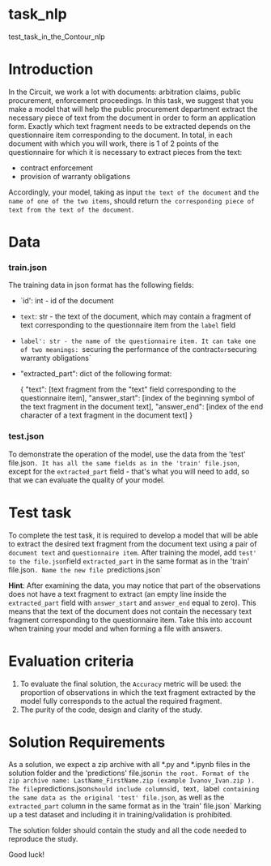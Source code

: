 # task_nlp
test_task_in_the_Contour_nlp

# Introduction
In the Circuit, we work a lot with documents: arbitration claims, public procurement, enforcement proceedings. In this task, we suggest that you make a model that will help the public procurement department extract
the necessary piece of text from the document in order to form an application form. Exactly which text fragment needs to be extracted depends on the questionnaire item corresponding to the document.
In total, in each document with which you will work, there is 1 of 2 points of the questionnaire for which it is necessary to extract pieces from the text:
- contract enforcement
- provision of warranty obligations

Accordingly, your model, taking as input `the text of the document` and `the name of one of the two items`, should return `the corresponding piece of text from the text of the document`.

# Data

### train.json 
The training data in json format has the following fields:
- `id': int - id of the document
- `text`: str - the text of the document, which may contain a fragment of text corresponding to the questionnaire item from the `label` field
- `label': str - the name of the questionnaire item. It can take one of two meanings: `securing the performance of the contract` or `securing warranty obligations`
- "extracted_part": dict of the following format:

   {
"text": [text fragment from the "text" field corresponding to the questionnaire item],
"answer_start": [index of the beginning symbol of the text fragment in the document text],
"answer_end": [index of the end character of a text fragment in the document text]
   } 
  
  
### test.json

To demonstrate the operation of the model, use the data from the 'test' file.json`. It has all the same fields as in the 'train' file.json`, except for the `extracted_part` field - that's what you will need to add,
so that we can evaluate the quality of your model.

# Test task

To complete the test task, it is required to develop a model that will be able to extract the desired text fragment from the document text using a pair of `document text` and `questionnaire item`. 
After training the model, add `test' to the file.json`field `extracted_part` in the same format as in the 'train' file.json`. Name the new file `predictions.json`

**Hint**: After examining the data, you may notice that part of the observations does not have a text fragment to extract (an empty line inside the `extracted_part` field with `answer_start` and
`answer_end` equal to zero). This means that the text of the document does not contain the necessary text fragment corresponding to the questionnaire item. Take this into account when training your model and when forming
a file with answers.

# Evaluation criteria
1. To evaluate the final solution, the `Accuracy` metric will be used: the proportion of observations in which the text fragment extracted by the model fully corresponds to the actual
   the required fragment.
2. The purity of the code, design and clarity of the study.

# Solution Requirements
As a solution, we expect a zip archive with all *.py and *.ipynb files in the solution folder and the 'predictions' file.json` in the root. Format of the zip archive name: LastName_FirstName.zip (example Ivanov_Ivan.zip ).
The file `predictions.json` should include columns `id`, `text`, `label` containing the same data as the original 'test' file.json`, as well as the `extracted_part` column in the same
format as in the 'train' file.json`
Marking up a test dataset and including it in training/validation is prohibited.

The solution folder should contain the study and all the code needed to reproduce the study.

Good luck!
